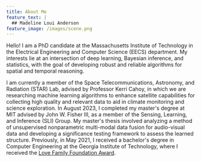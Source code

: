 ```yaml
---
title: About Me
feature_text: |
  ## Madeline Loui Anderson
feature_image: /images/scene.png
---
```


Hello! I am a PhD candidate at the Massachusetts Institute of Technology in the Electrical Engineering and Computer Science (EECS) department. My interests lie at an intersection of deep learning, Bayesian inference, and statistics, with the goal of developing robust and reliable algorithms for spatial and temporal reasoning.

I am currently a member of the Space Telecommunications, Astronomy, and Radiation (STAR) Lab, advised by Professor Kerri Cahoy, in which we are researching machine learning algorithms to enhance satellite capabilities for collecting high quality and relevant data to aid in climate monitoring and science exploration. In August 2023, I completed my master's degree at MIT advised by John W. Fisher III, as a member of the Sensing, Learning, and Inference (SLI) Group. My master's thesis involved analyzing a method of unsupervised nonparametric multi-modal data fusion for audio-visual data and developing a significance testing framework to assess the learned structure. Previously, in May 2021, I received a bachelor's degree in Computer Engineering at the Georgia Institute of Technology, where I received the [Love Family Foundation Award](https://loveaward.oue.gatech.edu/past-recipients/). 
